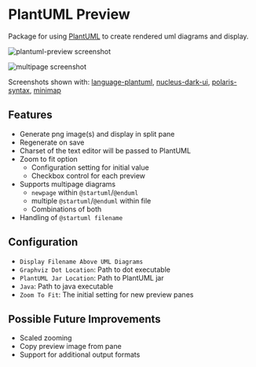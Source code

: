 # PlantUML Preview
Package for using [PlantUML](http://plantuml.com/index.html) to create rendered uml diagrams and display.

![plantuml-preview screenshot](https://raw.githubusercontent.com/peele/plantuml-preview/master/plantuml-preview.png)

![multipage screenshot](https://raw.githubusercontent.com/peele/plantuml-preview/master/multipage.png)

Screenshots shown with: [language-plantuml](https://atom.io/packages/language-plantuml), [nucleus-dark-ui](https://atom.io/themes/nucleus-dark-ui), [polaris-syntax](https://atom.io/themes/polaris-syntax), [minimap](https://atom.io/packages/minimap)

## Features
- Generate png image(s) and display in split pane
- Regenerate on save
- Charset of the text editor will be passed to PlantUML
- Zoom to fit option
  - Configuration setting for initial value
  - Checkbox control for each preview
- Supports multipage diagrams
  - `newpage` within `@startuml`/`@enduml`  
  - multiple `@startuml`/`@enduml` within file
  - Combinations of both
- Handling of `@startuml filename`

## Configuration
- `Display Filename Above UML Diagrams`
- `Graphviz Dot Location`: Path to dot executable
- `PlantUML Jar Location`: Path to PlantUML jar
- `Java`: Path to java executable
- `Zoom To Fit`: The initial setting for new preview panes

## Possible Future Improvements
- Scaled zooming
- Copy preview image from pane
- Support for additional output formats
